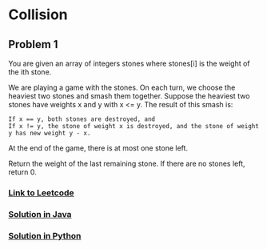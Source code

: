 # Collision

## Problem 1

You are given an array of integers stones where stones\[i\] is the weight of the ith stone.

We are playing a game with the stones. On each turn, we choose the heaviest two stones and smash them together. Suppose the heaviest two stones have weights x and y with x <= y. The result of this smash is:

    If x == y, both stones are destroyed, and
    If x != y, the stone of weight x is destroyed, and the stone of weight y has new weight y - x.

At the end of the game, there is at most one stone left.

Return the weight of the last remaining stone. If there are no stones left, return 0.


### [Link to Leetcode](https://leetcode.com/problems/last-stone-weight/)
### [Solution in Java](Solution.java#L5)
### [Solution in Python](solution.py#L4)

